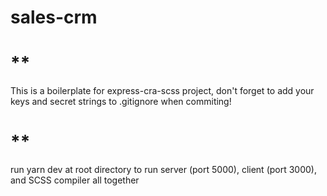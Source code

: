 # sales-crm

# ** 
This is a boilerplate for express-cra-scss project, don't forget to add your keys and secret strings to .gitignore when commiting!

# **
run yarn dev at root directory to run server (port 5000), client (port 3000), and SCSS compiler all together